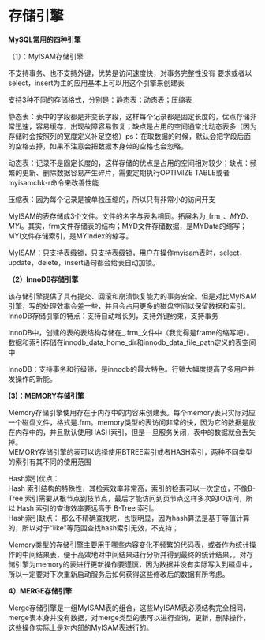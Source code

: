 # 存储引擎

**MySQL常用的四种引擎**

（1）：MyISAM存储引擎

不支持事务、也不支持外键，优势是访问速度快，对事务完整性没有 要求或者以select，insert为主的应用基本上可以用这个引擎来创建表

支持3种不同的存储格式，分别是：静态表；动态表；压缩表

静态表：表中的字段都是非变长字段，这样每个记录都是固定长度的，优点存储非常迅速，容易缓存，出现故障容易恢复；缺点是占用的空间通常比动态表多（因为存储时会按照列的宽度定义补足空格）ps：在取数据的时候，默认会把字段后面的空格去掉，如果不注意会把数据本身带的空格也会忽略。

动态表：记录不是固定长度的，这样存储的优点是占用的空间相对较少；缺点：频繁的更新、删除数据容易产生碎片，需要定期执行OPTIMIZE TABLE或者myisamchk-r命令来改善性能

压缩表：因为每个记录是被单独压缩的，所以只有非常小的访问开支

MyISAM的表存储成3个文件。文件的名字与表名相同。拓展名为_frm_、_MYD_、_MYI_。其实，frm文件存储表的结构；MYD文件存储数据，是MYData的缩写；MYI文件存储索引，是MYIndex的缩写。

MyISAM：只支持表级锁，只支持表级锁，用户在操作myisam表时，select，update，delete，insert语句都会给表自动加锁。

**（2）InnoDB存储引擎**

该存储引擎提供了具有提交、回滚和崩溃恢复能力的事务安全。但是对比MyISAM引擎，写的处理效率会差一些，并且会占用更多的磁盘空间以保留数据和索引。  
InnoDB存储引擎的特点：支持自动增长列，支持外键约束，支持事务

InnoDB中，创建的表的表结构存储在_.frm_文件中（我觉得是frame的缩写吧）。数据和索引存储在innodb\_data\_home\_dir和innodb\_data\_file\_path定义的表空间中

InnoDB：支持事务和行级锁，是innodb的最大特色。行锁大幅度提高了多用户并发操作的新能。

**\(3\)：MEMORY存储引擎**

Memory存储引擎使用存在于内存中的内容来创建表。每个memory表只实际对应一个磁盘文件，格式是.frm。memory类型的表访问非常的快，因为它的数据是放在内存中的，并且默认使用HASH索引，但是一旦服务关闭，表中的数据就会丢失掉。  
MEMORY存储引擎的表可以选择使用BTREE索引或者HASH索引，两种不同类型的索引有其不同的使用范围

Hash索引优点：  
Hash 索引结构的特殊性，其检索效率非常高，索引的检索可以一次定位，不像B-Tree 索引需要从根节点到枝节点，最后才能访问到页节点这样多次的IO访问，所以 Hash 索引的查询效率要远高于 B-Tree 索引。  
Hash索引缺点： 那么不精确查找呢，也很明显，因为hash算法是基于等值计算的，所以对于“like”等范围查找hash索引无效，不支持；

Memory类型的存储引擎主要用于哪些内容变化不频繁的代码表，或者作为统计操作的中间结果表，便于高效地对中间结果进行分析并得到最终的统计结果，。对存储引擎为memory的表进行更新操作要谨慎，因为数据并没有实际写入到磁盘中，所以一定要对下次重新启动服务后如何获得这些修改后的数据有所考虑。

**4）MERGE存储引擎**

Merge存储引擎是一组MyISAM表的组合，这些MyISAM表必须结构完全相同，merge表本身并没有数据，对merge类型的表可以进行查询，更新，删除操作，这些操作实际上是对内部的MyISAM表进行的。

